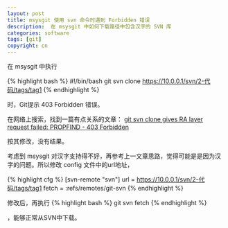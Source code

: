 ```yaml
---
layout: post
title: msysgit 使用 svn 命令时遇到 Forbidden 错误
description:  在 msysgit 中如何下载路径中包含汉字的 SVN 库
categories: software
tags: [git]
copyright: cn
---
```


在 msysgit 中执行 

{% highlight bash %}
#!/bin/bash
git svn clone https://10.0.0.1/svn/2-代码/tags/tag1 
{% endhighlight %}

时，Git提示 403 Forbidden 错误。 

在网络上搜索，找到一篇有点关系的文章： 
[git svn clone gives RA layer request failed: PROPFIND - 403 Forbidden](https://groups.google.com/forum/?fromgroups=#!topic/msysgit/zW6tejRTN3I)

按其修改，没有结果。


考虑到 msysgit 对汉字支持得不好，再参考上一文章思路，觉得可能是是因为汉字的问题。所以修改 config 文件中的url地址， 

{% highlight cfg %}
[svn-remote "svn"] 
url = https://10.0.0.1/svn/2-代码/tags/tag1 
fetch = :refs/remotes/git-svn
{% endhighlight %}

修改后，再执行
{% highlight bash %}
git svn fetch 
{% endhighlight %}

，能够正常从SVN中下载。
